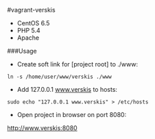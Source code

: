 #vagrant-verskis


* CentOS 6.5
* PHP 5.4
* Apache

###Usage

 * Create soft link for [project root] to ./www:

 ```ln -s /home/user/www/verskis ./www```

 * Add 127.0.0.1 www.verskis to hosts:
 
 ```sudo echo "127.0.0.1 www.verskis" > /etc/hosts```

 * Open project in browser on port 8080:
 
 http://www.verskis:8080
